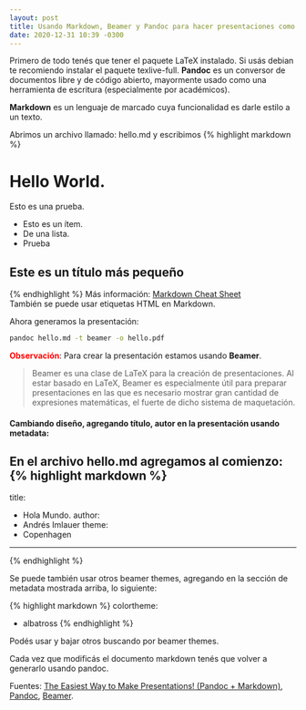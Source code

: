 ```yaml
---
layout: post
title: Usando Markdown, Beamer y Pandoc para hacer presentaciones como PowerPoint
date: 2020-12-31 10:39 -0300
---
```


Primero de todo tenés que tener el paquete LaTeX instalado. Si usás debian te recomiendo instalar el paquete 
texlive-full.
**Pandoc** es un conversor de documentos libre y de código abierto, mayormente usado como una herramienta de escritura (especialmente por académicos). 

**Markdown** es un lenguaje de marcado cuya funcionalidad es darle estilo a un texto.

Abrimos un archivo llamado: hello.md y escribimos
{% highlight markdown %}
# Hello World.

Esto es una prueba.

* Esto es un ítem.
* De una lista.
* Prueba

## Este es un título más pequeño
{% endhighlight %}
Más información: [Markdown Cheat Sheet](https://guides.github.com/pdfs/markdown-cheatsheet-online.pdf)  
También se puede usar etiquetas HTML en Markdown.

Ahora generamos la presentación:
```bash
pandoc hello.md -t beamer -o hello.pdf
```


<span style="color: red; font-weight:bold;">Observación</span>: Para crear la presentación estamos usando **Beamer**. 

> Beamer es una clase de LaTeX para la creación de presentaciones. Al estar basado en LaTeX, Beamer es especialmente útil para preparar presentaciones en las que es necesario mostrar gran cantidad de expresiones matemáticas, el fuerte de dicho sistema de maquetación. 

#### Cambiando diseño, agregando título, autor en la presentación usando metadata:
En el archivo hello.md agregamos al comienzo:
{% highlight markdown %}
---
title:
- Hola Mundo.
author:
- Andrés Imlauer
theme:
- Copenhagen
---
{% endhighlight %}

Se puede también usar otros beamer themes, agregando en la sección de metadata mostrada arriba, lo siguiente:

{% highlight markdown %}
colortheme:
- albatross
{% endhighlight %}

Podés usar y bajar otros buscando por beamer themes.

Cada vez que modificás el documento markdown tenés que volver a generarlo usando pandoc.

Fuentes: [The Easiest Way to Make Presentations! (Pandoc + Markdown)](https://www.youtube.com/watch?v=dum7q6UXiCE), [Pandoc](https://en.wikipedia.org/wiki/Pandoc), [Beamer](https://en.wikipedia.org/wiki/Beamer_(LaTeX)).
